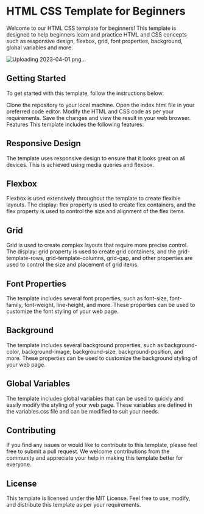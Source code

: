 # HTML CSS Template for Beginners
Welcome to our HTML CSS template for beginners! This template is designed to help beginners learn and practice HTML and CSS concepts such as responsive design, flexbox, grid, font properties, background, global variables and more.

![Uploading 2023-04-01.png…]()

## Getting Started
To get started with this template, follow the instructions below:

Clone the repository to your local machine.
Open the index.html file in your preferred code editor.
Modify the HTML and CSS code as per your requirements.
Save the changes and view the result in your web browser.
Features
This template includes the following features:

## Responsive Design
The template uses responsive design to ensure that it looks great on all devices. This is achieved using media queries and flexbox.

## Flexbox
Flexbox is used extensively throughout the template to create flexible layouts. The display: flex property is used to create flex containers, and the flex property is used to control the size and alignment of the flex items.

## Grid
Grid is used to create complex layouts that require more precise control. The display: grid property is used to create grid containers, and the grid-template-rows, grid-template-columns, grid-gap, and other properties are used to control the size and placement of grid items.

## Font Properties
The template includes several font properties, such as font-size, font-family, font-weight, line-height, and more. These properties can be used to customize the font styling of your web page.

## Background
The template includes several background properties, such as background-color, background-image, background-size, background-position, and more. These properties can be used to customize the background styling of your web page.

## Global Variables
The template includes global variables that can be used to quickly and easily modify the styling of your web page. These variables are defined in the variables.css file and can be modified to suit your needs.

## Contributing
If you find any issues or would like to contribute to this template, please feel free to submit a pull request. We welcome contributions from the community and appreciate your help in making this template better for everyone.

## License
This template is licensed under the MIT License. Feel free to use, modify, and distribute this template as per your requirements.
